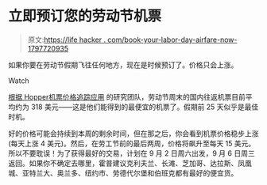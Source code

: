 # 立即预订您的劳动节机票

> 原文:[https://life hacker . com/book-your-labor-day-airfare-now-1797720935](https://lifehacker.com/book-your-labor-day-airfare-now-1797720935)

如果你要在劳动节假期飞往任何地方，现在是时候预订了。价格只会上涨。

Watch

[根据 Hopper](http://www.hopper.com/research/now-is-the-best-time-to-book-your-labor-day-airfare)[机票价格追踪应用](https://lifehacker.com/hopper-shows-the-very-best-time-to-fly-and-buy-a-ticket-1570417055) 的研究团队，劳动节周末的国内往返机票目前平均约为 318 美元——这是他们能得到的最便宜的机票了。假期前 25 天似乎是最佳时机。

好的价格可能会持续到本周的剩余时间，但在那之后，你会看到机票价格稳步上涨(每天上涨 4 美元)。然后，在劳工节前的最后两周，价格将飙升至每天 15 美元。所以不要耽误！为了获得最好的交易，计划在 9 月 2 日周六出发，9 月 6 日周三返回。如果你不确定去哪里，霍普建议克利夫兰、长滩、芝加哥、达拉斯、凤凰城、亚特兰大、奥兰多、纽约市、劳德代尔堡和伯班克都有最好的便宜货。